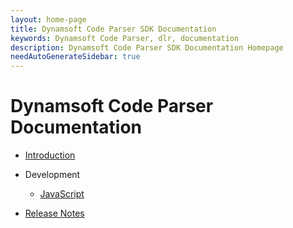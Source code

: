 ```yaml
---
layout: home-page
title: Dynamsoft Code Parser SDK Documentation
keywords: Dynamsoft Code Parser, dlr, documentation
description: Dynamsoft Code Parser SDK Documentation Homepage
needAutoGenerateSidebar: true
---
```


# Dynamsoft Code Parser Documentation

* [Introduction]({{site.introduction}})

* Development
  * [JavaScript]({{site.javascript}})

* [Release Notes]({{site.release-notes}})
